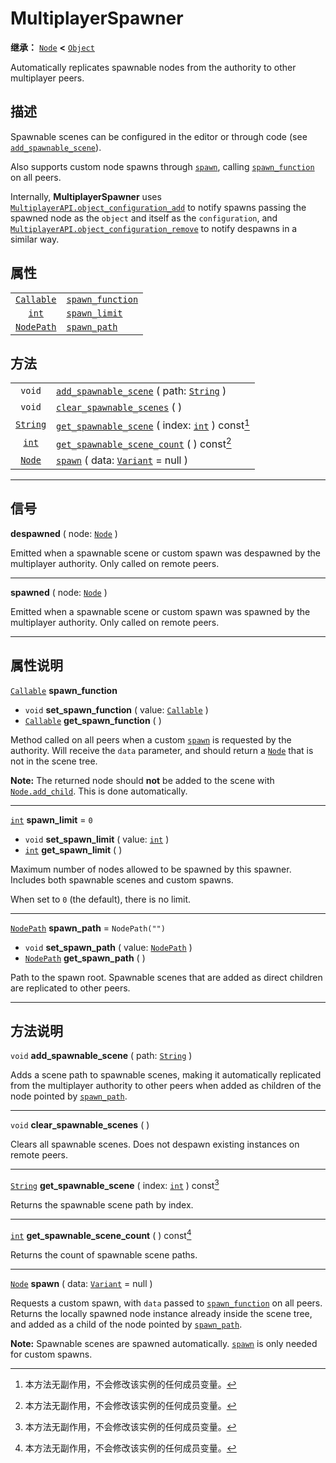 <!-- ⚠ 请勿编辑本文件 ⚠ -->
<!-- 本文档使用脚本从 WeDot 引擎源码仓库生成。 -->
<!-- 生成脚本：https://github.com/WeDot-Engine/WeDot/tree/master/doc/tools/make_md.py； -->
<!-- 原文件：https://github.com/WeDot-Engine/WeDot/tree/master/modules/multiplayer/doc_classes/MultiplayerSpawner.xml。 -->

<div id="_class_multiplayerspawner"></div>

# MultiplayerSpawner

**继承：** [`Node`](class_node.md) **<** [`Object`](class_object.md)

Automatically replicates spawnable nodes from the authority to other multiplayer peers.

## 描述

Spawnable scenes can be configured in the editor or through code (see [`add_spawnable_scene`](class_multiplayerspawner.md#class_multiplayerspawner_method_add_spawnable_scene)).

Also supports custom node spawns through [`spawn`](class_multiplayerspawner.md#class_multiplayerspawner_method_spawn), calling [`spawn_function`](class_multiplayerspawner.md#class_multiplayerspawner_property_spawn_function) on all peers.

Internally, **MultiplayerSpawner** uses [`MultiplayerAPI.object_configuration_add`](class_multiplayerapi.md#class_multiplayerapi_method_object_configuration_add) to notify spawns passing the spawned node as the `object` and itself as the `configuration`, and [`MultiplayerAPI.object_configuration_remove`](class_multiplayerapi.md#class_multiplayerapi_method_object_configuration_remove) to notify despawns in a similar way.

## 属性

|||
|:-:|:--|
| [`Callable`](class_callable.md) | [`spawn_function`](class_multiplayerspawner.md#class_multiplayerspawner_property_spawn_function) |                  |
| [`int`](class_int.md)           | [`spawn_limit`](class_multiplayerspawner.md#class_multiplayerspawner_property_spawn_limit)       | ``0``            |
| [`NodePath`](class_nodepath.md) | [`spawn_path`](class_multiplayerspawner.md#class_multiplayerspawner_property_spawn_path)         | ``NodePath("")`` |

## 方法

|||
|:-:|:--|
| `void`                      | [`add_spawnable_scene`](class_multiplayerspawner.md#class_multiplayerspawner_method_add_spawnable_scene) ( path: [`String`](class_string.md) )          |
| `void`                      | [`clear_spawnable_scenes`](class_multiplayerspawner.md#class_multiplayerspawner_method_clear_spawnable_scenes) ( )                                      |
| [`String`](class_string.md) | [`get_spawnable_scene`](class_multiplayerspawner.md#class_multiplayerspawner_method_get_spawnable_scene) ( index: [`int`](class_int.md) ) const[^const] |
| [`int`](class_int.md)       | [`get_spawnable_scene_count`](class_multiplayerspawner.md#class_multiplayerspawner_method_get_spawnable_scene_count) ( ) const[^const]                  |
| [`Node`](class_node.md)     | [`spawn`](class_multiplayerspawner.md#class_multiplayerspawner_method_spawn) ( data: [`Variant`](class_variant.md) = null )                             |

<!-- rst-class:: classref-section-separator -->

---

## 信号

<div id="_class_class_multiplayerspawner_signal_despawned"></div>

**despawned** ( node: [`Node`](class_node.md) ) <div id="class_multiplayerspawner_signal_despawned"></div>

Emitted when a spawnable scene or custom spawn was despawned by the multiplayer authority. Only called on remote peers.

<!-- rst-class:: classref-item-separator -->

---

<div id="_class_class_multiplayerspawner_signal_spawned"></div>

**spawned** ( node: [`Node`](class_node.md) ) <div id="class_multiplayerspawner_signal_spawned"></div>

Emitted when a spawnable scene or custom spawn was spawned by the multiplayer authority. Only called on remote peers.

<!-- rst-class:: classref-section-separator -->

---

## 属性说明

<div id="_class_multiplayerspawner_property_spawn_function"></div>

[`Callable`](class_callable.md) **spawn_function** <div id="class_multiplayerspawner_property_spawn_function"></div>

- `void` **set_spawn_function** ( value: [`Callable`](class_callable.md) )
- [`Callable`](class_callable.md) **get_spawn_function** ( )

Method called on all peers when a custom [`spawn`](class_multiplayerspawner.md#class_multiplayerspawner_method_spawn) is requested by the authority. Will receive the `data` parameter, and should return a [`Node`](class_node.md) that is not in the scene tree.

 **Note:** The returned node should **not** be added to the scene with [`Node.add_child`](class_node.md#class_node_method_add_child). This is done automatically.

<!-- rst-class:: classref-item-separator -->

---

<div id="_class_multiplayerspawner_property_spawn_limit"></div>

[`int`](class_int.md) **spawn_limit** = ``0`` <div id="class_multiplayerspawner_property_spawn_limit"></div>

- `void` **set_spawn_limit** ( value: [`int`](class_int.md) )
- [`int`](class_int.md) **get_spawn_limit** ( )

Maximum number of nodes allowed to be spawned by this spawner. Includes both spawnable scenes and custom spawns.

When set to `0` (the default), there is no limit.

<!-- rst-class:: classref-item-separator -->

---

<div id="_class_multiplayerspawner_property_spawn_path"></div>

[`NodePath`](class_nodepath.md) **spawn_path** = ``NodePath("")`` <div id="class_multiplayerspawner_property_spawn_path"></div>

- `void` **set_spawn_path** ( value: [`NodePath`](class_nodepath.md) )
- [`NodePath`](class_nodepath.md) **get_spawn_path** ( )

Path to the spawn root. Spawnable scenes that are added as direct children are replicated to other peers.

<!-- rst-class:: classref-section-separator -->

---

## 方法说明

<div id="_class_multiplayerspawner_method_add_spawnable_scene"></div>

`void` **add_spawnable_scene** ( path: [`String`](class_string.md) )<div id="class_multiplayerspawner_method_add_spawnable_scene"></div>

Adds a scene path to spawnable scenes, making it automatically replicated from the multiplayer authority to other peers when added as children of the node pointed by [`spawn_path`](class_multiplayerspawner.md#class_multiplayerspawner_property_spawn_path).

<!-- rst-class:: classref-item-separator -->

---

<div id="_class_multiplayerspawner_method_clear_spawnable_scenes"></div>

`void` **clear_spawnable_scenes** ( )<div id="class_multiplayerspawner_method_clear_spawnable_scenes"></div>

Clears all spawnable scenes. Does not despawn existing instances on remote peers.

<!-- rst-class:: classref-item-separator -->

---

<div id="_class_multiplayerspawner_method_get_spawnable_scene"></div>

[`String`](class_string.md) **get_spawnable_scene** ( index: [`int`](class_int.md) ) const[^const]<div id="class_multiplayerspawner_method_get_spawnable_scene"></div>

Returns the spawnable scene path by index.

<!-- rst-class:: classref-item-separator -->

---

<div id="_class_multiplayerspawner_method_get_spawnable_scene_count"></div>

[`int`](class_int.md) **get_spawnable_scene_count** ( ) const[^const]<div id="class_multiplayerspawner_method_get_spawnable_scene_count"></div>

Returns the count of spawnable scene paths.

<!-- rst-class:: classref-item-separator -->

---

<div id="_class_multiplayerspawner_method_spawn"></div>

[`Node`](class_node.md) **spawn** ( data: [`Variant`](class_variant.md) = null )<div id="class_multiplayerspawner_method_spawn"></div>

Requests a custom spawn, with `data` passed to [`spawn_function`](class_multiplayerspawner.md#class_multiplayerspawner_property_spawn_function) on all peers. Returns the locally spawned node instance already inside the scene tree, and added as a child of the node pointed by [`spawn_path`](class_multiplayerspawner.md#class_multiplayerspawner_property_spawn_path).

 **Note:** Spawnable scenes are spawned automatically. [`spawn`](class_multiplayerspawner.md#class_multiplayerspawner_method_spawn) is only needed for custom spawns.

[^virtual]: 本方法通常需要用户覆盖才能生效。
[^const]: 本方法无副作用，不会修改该实例的任何成员变量。
[^vararg]: 本方法除了能接受在此处描述的参数外，还能够继续接受任意数量的参数。
[^constructor]: 本方法用于构造某个类型。
[^static]: 调用本方法无需实例，可直接使用类名进行调用。
[^operator]: 本方法描述的是使用本类型作为左操作数的有效运算符。
[^bitfield]: 这个值是由下列位标志构成位掩码的整数。
[^void]: 无返回值。
